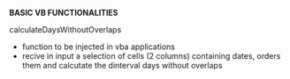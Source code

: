 **BASIC VB FUNCTIONALITIES**

calculateDaysWithoutOverlaps

- function to be injected in vba applications
- recive in input a selection of cells (2 columns) containing dates, orders them and calcutate the dinterval days without overlaps
